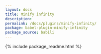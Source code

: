 ```yaml
---
layout: docs
title: Minify infinity
description:
permalink: /docs/plugins/minify-infinity/
package: babel-plugin-minify-infinity
package_source: babili
---
```


{% include package_readme.html %}
